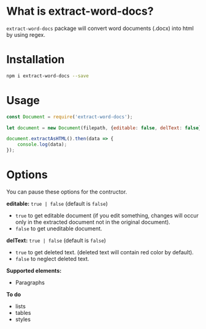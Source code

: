 # What is extract-word-docs?
`extract-word-docs` package will convert word documents (.docx) into html by using regex.

# Installation
```sh
npm i extract-word-docs --save
```

# Usage

```javascript
const Document = require('extract-word-docs');

let document = new Document(filepath, {editable: false, delText: false});

document.extractAsHTML().then(data => {
    console.log(data);
});

```
# Options

You can pause these options for the contructor.

**editable:** ` true | false `  (default is `false`)
* `true` to get editable document (if you edit something, changes will occur only in the extracted document not in the original document).
* `false` to get uneditable document.

**delText:** `true | false` (default is `false`)
* `true` to get deleted text. (deleted text will contain red color by default).
* `false` to neglect deleted text.

**Supported elements:**
* Paragraphs

**To do**
* lists
* tables
* styles